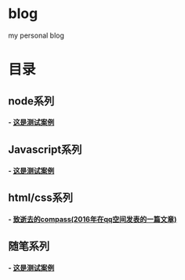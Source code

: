 # blog
my personal blog


# 目录


## node系列

#### - [这是测试案例]()


## Javascript系列

#### - [这是测试案例]()

## html/css系列

#### - [致逝去的compass(2016年在qq空间发表的一篇文章)](https://github.com/zhuSass/blog/issues/1)

## 随笔系列

#### - [这是测试案例](https://github.com/zhuSass/blog/issues/1)
